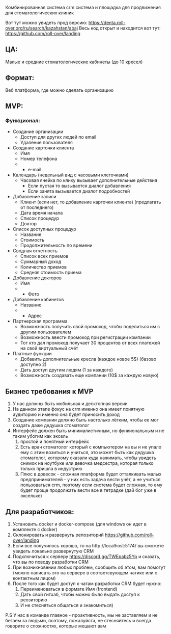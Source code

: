 Комбинированная система crm система и площадка для продвижения для стоматологических клиник

Вот тут можно увидеть прод версию: https://denta.roll-over.org/ru/search/kazahstan/abaj
Весь код открыт и находится вот тут: https://github.com/roll-over/landing

## ЦА:
Малые и средние стоматологические кабинеты (до 10 кресел)

## Формат:
Веб платформа, где можно сделать организацию 

## MVP:
### Функционал:
- Создание организации
	- Доступ для других людей по email
	- Удаление пользователя
- Создание карточки клиента
	- Имя
	- Номер телефона
	- * e-mail
- Календарь (недельный вид с часовыми клеточками)
	- Часовая ячейка по клику вызывает дополнительные действия
		- Если пустая то вызывается диалог добавления
		- Если занята вызывается диалог подробностей
- Добавление записи
	- Клиент (если нет, то добавление карточки клиента) (предлагать от последнего)
	- Дата время начала
	- Список процедур
	- Доктор
- Список доступных процедур
	- Название
	- Стоимость
	- Продолжительность по времени
- Сводная отчетность
	- Список всех приемов
	- Суммарный доход
	- Количество приемов
	- Средняя стоимость приема
- Добавление докторов
	- Имя
	- * Фото
- Добавление кабинетов
	- Название
	- * Адрес
- Партнерская программа
	- Возможность получить свой промокод, чтобы поделиться им с другим пользователем
	- Возможность ввести промокод при регистрации компании
	- Тот кто дал промокод получает 30 процентов от всех платежей на свой виртуальный счёт
- Платные функции
	- Добавить дополнительные кресла (каждое новое 5$) (базово доступно 2)
	- Дать доступ другим людям (1 за каждого)
	- Возможность создавать еще компании (10$ за каждую новую)

## Бизнес требования к MVP

1) У нас должны быть мобильная и десктопная версии
2) На данном этапе фокус на crm именно она имеет понятную аудиторию и именно она будет приносить доход 
3) Создание компании должно быть настолько лёгким, чтобы ее мог создать даже дедушка стоматолог 
4) Интерфейс должен быть минималистичным, но функиональным и не таким убогим как эксель
	1) простой и понятный интерфейс
	2) Есть врач стоматолог который с компьютером на вы и не упало ему с этим возиться и учиться, это может быть как дедушка стоматолог, которому сказали куда нажимать, чтобы увидеть снимок на ноутбуке или девочка медсестра, которая только только пришла в индустрию
	3) Плюс в довесок - сложная платформа будет отталкивать малых предпринимателей - у них есть задача вести учёт, а не учиться пользоваться crm, поэтому если система будет сложная, то ему будет проще продолжать вести все в тетрадке (дай бог уже в эксельке)




## Для разработчиков:
1) Установить docker и docker-compose (для windows он идет в комплекте с docker)
2) Склонировать и развернуть репозиторий https://github.com/roll-over/landing
3) Если все получилось хорошо, то на http://localhost:5174/ вы сможете увидеть локально развернутую CRM
4) Подключиться к серверу https://discord.gg/TWEpabz5Yp и сказать, что вы по поводу разработки CRM
5) При возникновении любых проблем, сообщить об этом, вам помогут (можно написать это на сервере в соответсвующем чатике или с контактным лицом)
6) После того как будет доступ к чатам разработки CRM будет нужно:
	1) Переименоваться в формате Имя (frontend)
	2) Дать свой гитхаб, чтобы можно было выдать доступ к реозиторию
	3) И не стесняться общаться и знакомиться)


P.S У нас в команде главное - проактивность, мы не заставляем и не бегаем за людьми, поэтому, пожалуйста, не стесняйтесь и всегда говорите о сложностях, которые мешают вам